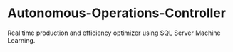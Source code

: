 # Autonomous-Operations-Controller
Real time production and efficiency optimizer using SQL Server Machine Learning.
